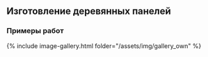 ## Изготовление деревянных панелей

### Примеры работ

{% include image-gallery.html folder="/assets/img/gallery_own" %}

